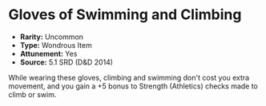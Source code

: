# Gloves of Swimming and Climbing

- **Rarity:** Uncommon
- **Type:** Wondrous Item
- **Attunement:** Yes
- **Source:** 5.1 SRD (D&D 2014)

While wearing these gloves, climbing and swimming don't cost you extra movement, and you gain a +5 bonus to Strength (Athletics) checks made to climb or swim.
